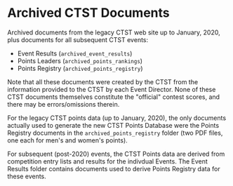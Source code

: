 # Archived CTST Documents

Archived documents from the legacy CTST web site up to January, 2020, plus documents for all subsequent CTST events:

- Event Results (`archived_event_results`)
- Points Leaders (`archived_points_rankings`)
- Points Registry (`archived_points_registry`)

Note that all these documents were created by the CTST from the information provided to the CTST by each Event Director.
None of these CTST documents themselves constitute the "official" contest scores, and there may be errors/omissions therein.

For the legacy CTST points data (up to January, 2020), the only documents actually used to generate the new CTST Points Database were the Points Registry documents in the `archived_points_registry` folder (two PDF files, one each for men's and women's points).

For subsequent (post-2020) events, the CTST Points data are derived from competition entry lists and results for the indivdual Events. The Event Results folder contains documents used to derive Points Registry data for these events.
